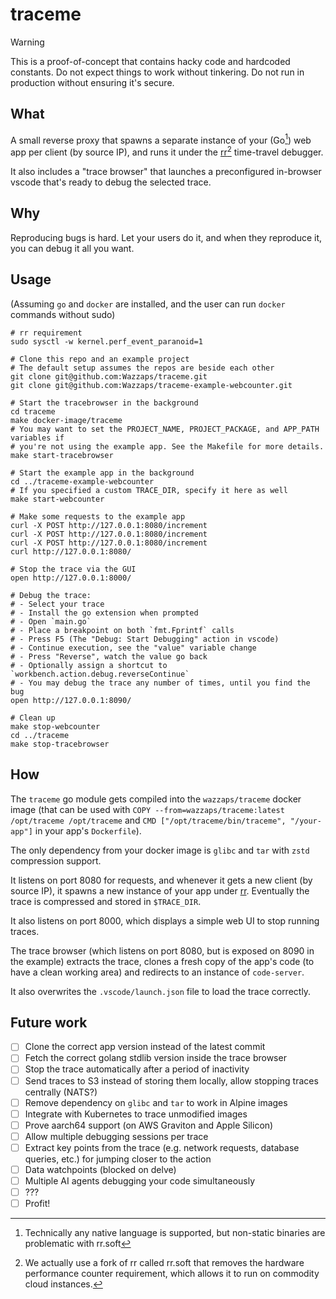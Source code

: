 # traceme

> [!WARNING]
> This is a proof-of-concept that contains hacky code and hardcoded constants.
> Do not expect things to work without tinkering.
> Do not run in production without ensuring it's secure.

## What

A small reverse proxy that spawns a separate instance of your (Go[^1]) web app per client (by source IP), and runs it under the [rr[^2]](https://rr-project.org/) time-travel debugger.

It also includes a "trace browser" that launches a preconfigured in-browser vscode that's ready to debug the selected trace.

[^1]: Technically any native language is supported, but non-static binaries are problematic with rr.soft

[^2]: We actually use a fork of rr called [rr.soft](https://github.com/sidkshatriya/rr.soft) that removes the hardware performance counter requirement, which allows it to run on commodity cloud instances.

## Why

Reproducing bugs is hard. Let your users do it, and when they reproduce it, you can debug it all you want.

## Usage

(Assuming `go` and `docker` are installed, and the user can run `docker` commands without sudo)

```shell
# rr requirement
sudo sysctl -w kernel.perf_event_paranoid=1

# Clone this repo and an example project
# The default setup assumes the repos are beside each other
git clone git@github.com:Wazzaps/traceme.git
git clone git@github.com:Wazzaps/traceme-example-webcounter.git

# Start the tracebrowser in the background
cd traceme
make docker-image/traceme
# You may want to set the PROJECT_NAME, PROJECT_PACKAGE, and APP_PATH variables if
# you're not using the example app. See the Makefile for more details.
make start-tracebrowser

# Start the example app in the background
cd ../traceme-example-webcounter
# If you specified a custom TRACE_DIR, specify it here as well
make start-webcounter

# Make some requests to the example app
curl -X POST http://127.0.0.1:8080/increment
curl -X POST http://127.0.0.1:8080/increment
curl -X POST http://127.0.0.1:8080/increment
curl http://127.0.0.1:8080/

# Stop the trace via the GUI
open http://127.0.0.1:8000/

# Debug the trace:
# - Select your trace
# - Install the go extension when prompted
# - Open `main.go`
# - Place a breakpoint on both `fmt.Fprintf` calls
# - Press F5 (The "Debug: Start Debugging" action in vscode)
# - Continue execution, see the "value" variable change
# - Press "Reverse", watch the value go back
# - Optionally assign a shortcut to `workbench.action.debug.reverseContinue`
# - You may debug the trace any number of times, until you find the bug
open http://127.0.0.1:8090/

# Clean up
make stop-webcounter
cd ../traceme
make stop-tracebrowser
```

## How

The `traceme` go module gets compiled into the `wazzaps/traceme` docker image (that can be used with `COPY --from=wazzaps/traceme:latest /opt/traceme /opt/traceme` and `CMD ["/opt/traceme/bin/traceme", "/your-app"]` in your app's `Dockerfile`).

The only dependency from your docker image is `glibc` and `tar` with `zstd` compression support.

It listens on port 8080 for requests, and whenever it gets a new client (by source IP), it spawns a new instance of your app under [rr](https://rr-project.org/). Eventually the trace is compressed and stored in `$TRACE_DIR`.

It also listens on port 8000, which displays a simple web UI to stop running traces.

The trace browser (which listens on port 8080, but is exposed on 8090 in the example) extracts the trace, clones a fresh copy of the app's code (to have a clean working area) and redirects to an instance of `code-server`.

It also overwrites the `.vscode/launch.json` file to load the trace correctly.

## Future work

- [ ] Clone the correct app version instead of the latest commit
- [ ] Fetch the correct golang stdlib version inside the trace browser
- [ ] Stop the trace automatically after a period of inactivity
- [ ] Send traces to S3 instead of storing them locally, allow stopping traces centrally (NATS?)
- [ ] Remove dependency on `glibc` and `tar` to work in Alpine images
- [ ] Integrate with Kubernetes to trace unmodified images
- [ ] Prove aarch64 support (on AWS Graviton and Apple Silicon)
- [ ] Allow multiple debugging sessions per trace
- [ ] Extract key points from the trace (e.g. network requests, database queries, etc.) for jumping closer to the action
- [ ] Data watchpoints (blocked on delve)
- [ ] Multiple AI agents debugging your code simultaneously
- [ ] ???
- [ ] Profit!
